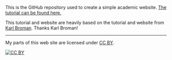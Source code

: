 This is the GitHub repository used to create a simple academic website. [The tutorial can be found here.](http://marisacarlos.com/pages/create-simple-academic-website)

This tutorial and website are heavily based on the tutorial and website from [Karl Broman](kbroman.org). Thanks Karl Broman!

---

My parts of this web site are licensed under
[CC BY](http://creativecommons.org/licenses/by/3.0/).

[![CC BY](http://i.creativecommons.org/l/by/3.0/88x31.png)](http://creativecommons.org/licenses/by/3.0/)
